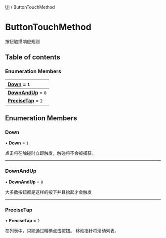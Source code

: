 [UI](../groups/Core.UI.md) / ButtonTouchMethod

# ButtonTouchMethod <Badge type="tip" text="Enumeration" /> <Score text="ButtonTouchMethod" />

<span class="content-big">

按钮触摸响应规则

</span>

## Table of contents

### Enumeration Members <Score text="Enumeration" /> 
| **[Down](mw.ButtonTouchMethod.md#down)** = ``1``  |
| :----- |
| **[DownAndUp](mw.ButtonTouchMethod.md#downandup)** = ``0`` |
| **[PreciseTap](mw.ButtonTouchMethod.md#precisetap)** = ``2`` |

## Enumeration Members

### Down <Score text="Down" /> 

• **Down** = ``1``

点击将在触碰时立即触发，触碰将不会被捕获。

___

### DownAndUp <Score text="DownAndUp" /> 

• **DownAndUp** = ``0``

大多数按钮都是这样的按下并且抬起才会触发

___

### PreciseTap <Score text="PreciseTap" /> 

• **PreciseTap** = ``2``

在列表中，只能通过精确点击按钮。
移动指针将滚动列表。

